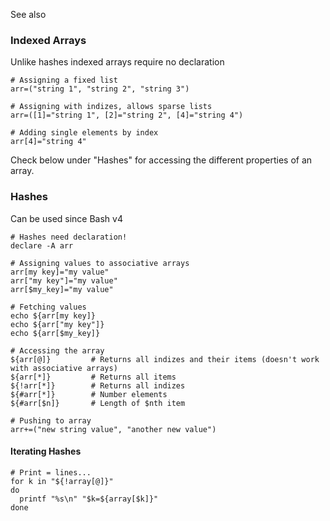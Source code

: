 See also <?add topic='Bash'?>

### Indexed Arrays

Unlike hashes indexed arrays require no declaration

    # Assigning a fixed list
    arr=("string 1", "string 2", "string 3")

    # Assigning with indizes, allows sparse lists
    arr=([1]="string 1", [2]="string 2", [4]="string 4")

    # Adding single elements by index
    arr[4]="string 4"

Check below under "Hashes" for accessing the different properties of an
array.

### Hashes

Can be used since Bash v4

    # Hashes need declaration!
    declare -A arr

    # Assigning values to associative arrays
    arr[my key]="my value"
    arr["my key"]="my value"
    arr[$my_key]="my value"

    # Fetching values
    echo ${arr[my key]}
    echo ${arr["my key"]}
    echo ${arr[$my_key]}

    # Accessing the array
    ${arr[@]}         # Returns all indizes and their items (doesn't work with associative arrays)
    ${arr[*]}         # Returns all items
    ${!arr[*]}        # Returns all indizes
    ${#arr[*]}        # Number elements
    ${#arr[$n]}       # Length of $nth item

    # Pushing to array
    arr+=("new string value", "another new value")

#### Iterating Hashes

    # Print = lines...
    for k in "${!array[@]}"
    do
      printf "%s\n" "$k=${array[$k]}"
    done
